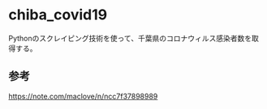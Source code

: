 # chiba_covid19

Pythonのスクレイピング技術を使って、千葉県のコロナウィルス感染者数を取得する。

## 参考
https://note.com/maclove/n/ncc7f37898989
